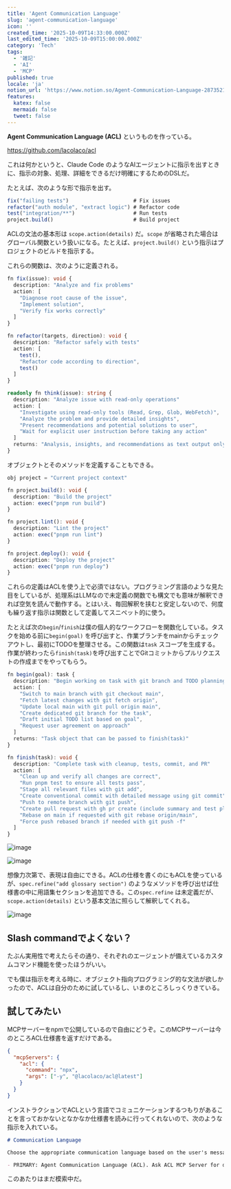 ```yaml
---
title: 'Agent Communication Language'
slug: 'agent-communication-language'
icon: ''
created_time: '2025-10-09T14:33:00.000Z'
last_edited_time: '2025-10-09T15:00:00.000Z'
category: 'Tech'
tags:
  - '雑記'
  - 'AI'
  - 'MCP'
published: true
locale: 'ja'
notion_url: 'https://www.notion.so/Agent-Communication-Language-2873521b014a809b9010e60a892ed141'
features:
  katex: false
  mermaid: false
  tweet: false
---
```


**Agent Communication Language (ACL)** というものを作っている。

https://github.com/lacolaco/acl

これは何かというと、Claude Code のようなAIエージェントに指示を出すときに、指示の対象、処理、詳細をできるだけ明確にするためのDSLだ。

たとえば、次のような形で指示を出す。

```ts
fix("failing tests")                     # Fix issues
refactor("auth module", "extract logic") # Refactor code
test("integration/**")                   # Run tests
project.build()                          # Build project
```

ACLの文法の基本形は `scope.action(details)` だ。`scope` が省略された場合はグローバル関数という扱いになる。たとえば、`project.build()` という指示はプロジェクトのビルドを指示する。

これらの関数は、次のように定義される。

```ts
fn fix(issue): void {
  description: "Analyze and fix problems"
  action: [
    "Diagnose root cause of the issue",
    "Implement solution",
    "Verify fix works correctly"
  ]
}

fn refactor(targets, direction): void {
  description: "Refactor safely with tests"
  action: [
    test(),
    "Refactor code according to direction",
    test()
  ]
}

readonly fn think(issue): string {
  description: "Analyze issue with read-only operations"
  action: [
    "Investigate using read-only tools (Read, Grep, Glob, WebFetch)",
    "Analyze the problem and provide detailed insights",
    "Present recommendations and potential solutions to user",
    "Wait for explicit user instruction before taking any action"
  ]
  returns: "Analysis, insights, and recommendations as text output only"
}
```

オブジェクトとそのメソッドを定義することもできる。

```ts
obj project = "Current project context"

fn project.build(): void {
  description: "Build the project"
  action: exec("pnpm run build")
}

fn project.lint(): void {
  description: "Lint the project"
  action: exec("pnpm run lint")
}

fn project.deploy(): void {
  description: "Deploy the project"
  action: exec("pnpm run deploy")
}
```

これらの定義はACLを使う上で必須ではない。プログラミング言語のような見た目をしているが、処理系はLLMなので未定義の関数でも構文でも意味が解釈できれば空気を読んで動作する。とはいえ、毎回解釈を挟むと安定しないので、何度も繰り返す指示は関数として定義してスニペット的に使う。

たとえば次の`begin`/`finish`は僕の個人的なワークフローを関数化している。タスクを始める前に`begin(goal)` を呼び出すと、作業ブランチをmainからチェックアウトし、最初にTODOを整理させる。この関数は`task` スコープを生成する。作業が終わったら`finish(task)`を呼び出すことでGitコミットからプルリクエストの作成までをやってもらう。

```ts
fn begin(goal): task {
  description: "Begin working on task with git branch and TODO planning; ALWAYS starts from up-to-date origin/main; pairs with finish(task)"
  action: [
    "Switch to main branch with git checkout main",
    "Fetch latest changes with git fetch origin",
    "Update local main with git pull origin main",
    "Create dedicated git branch for the task",
    "Draft initial TODO list based on goal",
    "Request user agreement on approach"
  ]
  returns: "Task object that can be passed to finish(task)"
}

fn finish(task): void {
  description: "Complete task with cleanup, tests, commit, and PR"
  action: [
    "Clean up and verify all changes are correct",
    "Run pnpm test to ensure all tests pass",
    "Stage all relevant files with git add",
    "Create conventional commit with detailed message using git commit",
    "Push to remote branch with git push",
    "Create pull request with gh pr create (include summary and test plan)",
    "Rebase on main if requested with git rebase origin/main",
    "Force push rebased branch if needed with git push -f"
  ]
}
```

![image](/images/agent-communication-language/CleanShot_2025-10-09_at_23.17.222x-e2ee8673.png)

![image](/images/agent-communication-language/CleanShot_2025-10-09_at_23.18.112x-adc29e8a.png)

想像力次第で、表現は自由にできる。ACLの仕様を書くのにもACLを使っているが、`spec.refine("add glossary section")` のようなメソッドを呼び出せば仕様書の中に用語集セクションを追加できる。この`spec.refine` は未定義だが、`scope.action(details)` という基本文法に照らして解釈してくれる。

![image](/images/agent-communication-language/CleanShot_2025-10-09_at_23.31.542x-6952995a.png)

## Slash commandでよくない？

たぶん実用性で考えたらその通り、それぞれのエージェントが備えているカスタムコマンド機能を使ったほうがいい。

でも僕は指示を考える時に、オブジェクト指向プログラミング的な文法が欲しかったので、ACLは自分のために試しているし、いまのところしっくりきている。

## 試してみたい

MCPサーバーをnpmで公開しているので自由にどうぞ。このMCPサーバーは今のところACL仕様書を返すだけである。

```json
{
  "mcpServers": {
    "acl": {
      "command": "npx",
      "args": ["-y", "@lacolaco/acl@latest"]
    }
  }
}
```

インストラクションでACLという言語でコミュニケーションするつもりがあることを言っておかないとなかなか仕様書を読みに行ってくれないので、次のような指示を入れている。

```markdown
# Communication Language

Choose the appropriate communication language based on the user's message:

- PRIMARY: Agent Communication Language (ACL). Ask ACL MCP Server for details.
```

このあたりはまだ模索中だ。

